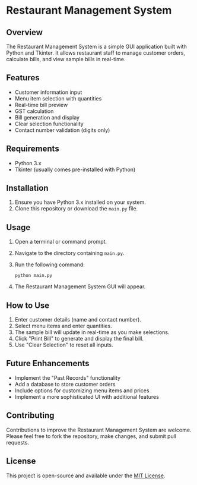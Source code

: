 # Restaurant Management System

## Overview

The Restaurant Management System is a simple GUI application built with Python and Tkinter. It allows restaurant staff to manage customer orders, calculate bills, and view sample bills in real-time.

## Features

- Customer information input
- Menu item selection with quantities
- Real-time bill preview
- GST calculation
- Bill generation and display
- Clear selection functionality
- Contact number validation (digits only)

## Requirements

- Python 3.x
- Tkinter (usually comes pre-installed with Python)

## Installation

1. Ensure you have Python 3.x installed on your system.
2. Clone this repository or download the `main.py` file.

## Usage

1. Open a terminal or command prompt.
2. Navigate to the directory containing `main.py`.
3. Run the following command:

   ```
   python main.py
   ```

4. The Restaurant Management System GUI will appear.

## How to Use

1. Enter customer details (name and contact number).
2. Select menu items and enter quantities.
3. The sample bill will update in real-time as you make selections.
4. Click "Print Bill" to generate and display the final bill.
5. Use "Clear Selection" to reset all inputs.

## Future Enhancements

- Implement the "Past Records" functionality
- Add a database to store customer orders
- Include options for customizing menu items and prices
- Implement a more sophisticated UI with additional features

## Contributing

Contributions to improve the Restaurant Management System are welcome. Please feel free to fork the repository, make changes, and submit pull requests.

## License

This project is open-source and available under the [MIT License](LICENSE).

